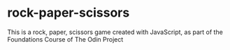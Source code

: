 # rock-paper-scissors

This is a rock, paper, scissors game created with JavaScript, as part of the Foundations Course of The Odin Project